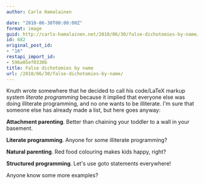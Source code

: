 ```yaml
---
author: Carlo Hamalainen

date: "2010-06-30T00:00:00Z"
format: image
guid: http://carlo-hamalainen.net/2010/06/30/false-dichotomies-by-name/
id: 682
original_post_id:
- "16"
restapi_import_id:
- 596a05ef0330b
title: False dichotomies by name
url: /2010/06/30/false-dichotomies-by-name/
---
```

Knuth wrote somewhere that he decided to call his code/LaTeX markup system _literate programming_ because it implied that everyone else was doing illiterate programming, and no one wants to be illiterate. I'm sure that someone else has already made a list, but here goes anyway:

 **Attachment parenting**. Better than chaining your toddler to a wall in your basement.

 **Literate programming**. Anyone for some illiterate programming?

 **Natural parenting**. Red food colouring makes kids happy, right?

 **Structured programming**. Let's use goto statements everywhere!

Anyone know some more examples?